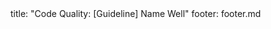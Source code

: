 <frontmatter>
title: "Code Quality: [Guideline] Name Well"
footer: footer.md
</frontmatter>

<include src="container-inPage-asFlat.md" boilerplate />